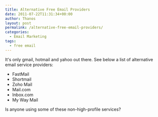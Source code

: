 ```yaml
---
title: Alternative Free Email Providers
date: 2011-07-22T11:31:34+00:00
author: Thanos
layout: post
permalink: /alternative-free-email-providers/
categories:
  - Email Marketing
tags:
  - free email
---
```

It's only gmail, hotmail and yahoo out there. See below a list of alternative email service providers:

  * FastMail
  * Shortmail
  * Zoho Mail
  * Mail.com
  * Inbox.com
  * My Way Mail

Is anyone using some of these non-high-profile services?